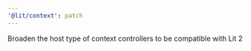 ```yaml
---
'@lit/context': patch
---
```


Broaden the host type of context controllers to be compatible with Lit 2
